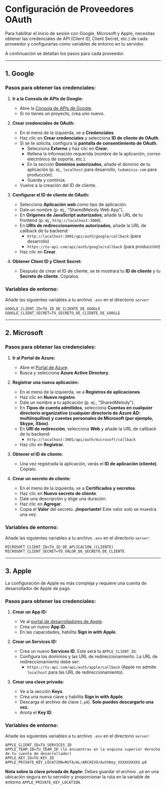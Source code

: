 # Configuración de Proveedores OAuth

Para habilitar el inicio de sesión con Google, Microsoft y Apple, necesitas obtener las credenciales de API (Client ID, Client Secret, etc.) de cada proveedor y configurarlas como variables de entorno en tu servidor.

A continuación se detallan los pasos para cada proveedor.

---

## 1. Google

### Pasos para obtener las credenciales:

1.  **Ir a la Consola de APIs de Google:**
    *   Abre la [Consola de APIs de Google](https://console.developers.google.com/).
    *   Si no tienes un proyecto, crea uno nuevo.

2.  **Crear credenciales de OAuth:**
    *   En el menú de la izquierda, ve a **Credenciales**.
    *   Haz clic en **Crear credenciales** y selecciona **ID de cliente de OAuth**.
    *   Si se te solicita, configura la **pantalla de consentimiento de OAuth**.
        *   Selecciona **Externo** y haz clic en **Crear**.
        *   Rellena la información requerida (nombre de la aplicación, correo electrónico de soporte, etc.).
        *   En la sección **Dominios autorizados**, añade el dominio de tu aplicación (p. ej., `localhost` para desarrollo, `tudominio.com` para producción).
        *   Guarda y continúa.
    *   Vuelve a la creación del ID de cliente.

3.  **Configurar el ID de cliente de OAuth:**
    *   Selecciona **Aplicación web** como tipo de aplicación.
    *   Dale un nombre (p. ej., "SharedMelody Web App").
    *   En **Orígenes de JavaScript autorizados**, añade la URL de tu frontend (p. ej., `http://localhost:3000`).
    *   En **URIs de redireccionamiento autorizados**, añade la URL de callback de tu backend:
        *   `http://localhost:3001/api/auth/google/callback` (para desarrollo)
        *   `https://tu-api.com/api/auth/google/callback` (para producción)
    *   Haz clic en **Crear**.

4.  **Obtener Client ID y Client Secret:**
    *   Después de crear el ID de cliente, se te mostrará tu **ID de cliente** y tu **Secreto de cliente**. Cópialos.

### Variables de entorno:

Añade las siguientes variables a tu archivo `.env` en el directorio `server`:

```
GOOGLE_CLIENT_ID=TU_ID_DE_CLIENTE_DE_GOOGLE
GOOGLE_CLIENT_SECRET=TU_SECRETO_DE_CLIENTE_DE_GOOGLE
```

---

## 2. Microsoft

### Pasos para obtener las credenciales:

1.  **Ir al Portal de Azure:**
    *   Abre el [Portal de Azure](https://portal.azure.com/).
    *   Busca y selecciona **Azure Active Directory**.

2.  **Registrar una nueva aplicación:**
    *   En el menú de la izquierda, ve a **Registros de aplicaciones**.
    *   Haz clic en **Nuevo registro**.
    *   Dale un nombre a tu aplicación (p. ej., "SharedMelody").
    *   En **Tipos de cuenta admitidos**, selecciona **Cuentas en cualquier directorio organizativo (cualquier directorio de Azure AD: multiinquilino) y cuentas personales de Microsoft (por ejemplo, Skype, Xbox)**.
    *   En **URI de redirección**, selecciona **Web** y añade la URL de callback de tu backend:
        *   `http://localhost:3001/api/auth/microsoft/callback`
    *   Haz clic en **Registrar**.

3.  **Obtener el ID de cliente:**
    *   Una vez registrada la aplicación, verás el **ID de aplicación (cliente)**. Cópialo.

4.  **Crear un secreto de cliente:**
    *   En el menú de la izquierda, ve a **Certificados y secretos**.
    *   Haz clic en **Nuevo secreto de cliente**.
    *   Dale una descripción y elige una duración.
    *   Haz clic en **Agregar**.
    *   Copia el **Valor** del secreto. **¡Importante!** Este valor solo se muestra una vez.

### Variables de entorno:

Añade las siguientes variables a tu archivo `.env` en el directorio `server`:

```
MICROSOFT_CLIENT_ID=TU_ID_DE_APLICACION_(CLIENTE)
MICROSOFT_CLIENT_SECRET=TU_VALOR_DE_SECRETO_DE_CLIENTE
```

---

## 3. Apple

La configuración de Apple es más compleja y requiere una cuenta de desarrollador de Apple de pago.

### Pasos para obtener las credenciales:

1.  **Crear un App ID:**
    *   Ve al [portal de desarrolladores de Apple](https://developer.apple.com/account/resources/identifiers/list).
    *   Crea un nuevo **App ID**.
    *   En las capacidades, habilita **Sign in with Apple**.

2.  **Crear un Services ID:**
    *   Crea un nuevo **Services ID**. Este será tu `APPLE_CLIENT_ID`.
    *   Configura los dominios y las URL de redireccionamiento. La URL de redireccionamiento debe ser:
        *   `https://tu-api.com/api/auth/apple/callback` (Apple no admite `localhost` para las URL de redireccionamiento).

3.  **Crear una clave privada:**
    *   Ve a la sección **Keys**.
    *   Crea una nueva clave y habilita **Sign in with Apple**.
    *   Descarga el archivo de clave (`.p8`). **Solo puedes descargarlo una vez.**
    *   Anota el **Key ID**.

### Variables de entorno:

Añade las siguientes variables a tu archivo `.env` en el directorio `server`:

```
APPLE_CLIENT_ID=TU_SERVICES_ID
APPLE_TEAM_ID=TU_TEAM_ID (lo encuentras en la esquina superior derecha de tu cuenta de desarrollador)
APPLE_KEY_ID=TU_KEY_ID
APPLE_PRIVATE_KEY_LOCATION=RUTA/AL/ARCHIVO/AuthKey_XXXXXXXXXX.p8
```

**Nota sobre la clave privada de Apple:**
Debes guardar el archivo `.p8` en una ubicación segura en tu servidor y proporcionar la ruta en la variable de entorno `APPLE_PRIVATE_KEY_LOCATION`.